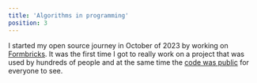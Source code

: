 ```yaml
---
title: 'Algorithms in programming'
position: 3
---
```


I started my open source journey in October of 2023 by working on [Formbricks](https://formbricks.com). It was the first time I got to really work on a project that was used by hundreds of people and at the same time the [code was public](https://github.com/formbricks/formbricks/commits?author=rotimi-best) for everyone to see.
